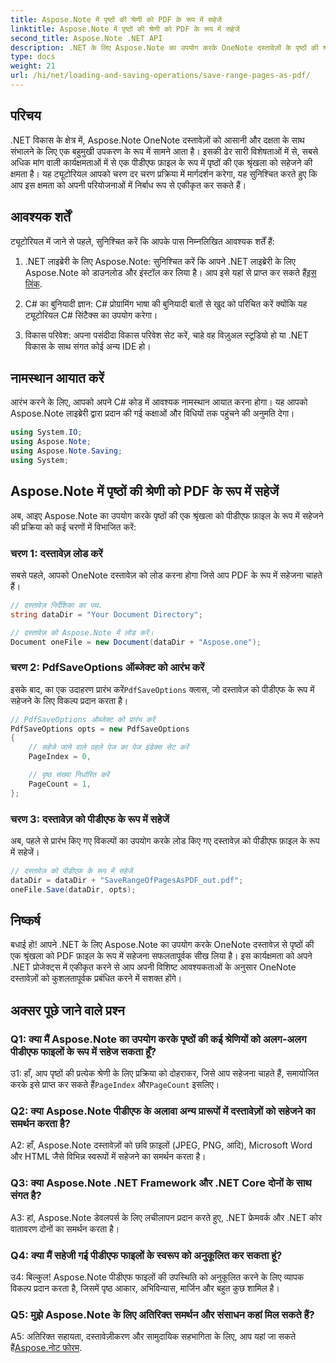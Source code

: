 ```yaml
---
title: Aspose.Note में पृष्ठों की श्रेणी को PDF के रूप में सहेजें
linktitle: Aspose.Note में पृष्ठों की श्रेणी को PDF के रूप में सहेजें
second_title: Aspose.Note .NET API
description: .NET के लिए Aspose.Note का उपयोग करके OneNote दस्तावेज़ों के पृष्ठों की श्रृंखला को PDF फ़ाइलों के रूप में सहेजना सीखें। चरण-दर-चरण ट्यूटोरियल शामिल है।
type: docs
weight: 21
url: /hi/net/loading-and-saving-operations/save-range-pages-as-pdf/
---
```

## परिचय

.NET विकास के क्षेत्र में, Aspose.Note OneNote दस्तावेज़ों को आसानी और दक्षता के साथ संभालने के लिए एक बहुमुखी उपकरण के रूप में सामने आता है। इसकी ढेर सारी विशेषताओं में से, सबसे अधिक मांग वाली कार्यक्षमताओं में से एक पीडीएफ फ़ाइल के रूप में पृष्ठों की एक श्रृंखला को सहेजने की क्षमता है। यह ट्यूटोरियल आपको चरण दर चरण प्रक्रिया में मार्गदर्शन करेगा, यह सुनिश्चित करते हुए कि आप इस क्षमता को अपनी परियोजनाओं में निर्बाध रूप से एकीकृत कर सकते हैं।

## आवश्यक शर्तें

ट्यूटोरियल में जाने से पहले, सुनिश्चित करें कि आपके पास निम्नलिखित आवश्यक शर्तें हैं:

1.  .NET लाइब्रेरी के लिए Aspose.Note: सुनिश्चित करें कि आपने .NET लाइब्रेरी के लिए Aspose.Note को डाउनलोड और इंस्टॉल कर लिया है। आप इसे यहां से प्राप्त कर सकते हैं[इस लिंक](https://releases.aspose.com/note/net/).
   
2. C# का बुनियादी ज्ञान: C# प्रोग्रामिंग भाषा की बुनियादी बातों से खुद को परिचित करें क्योंकि यह ट्यूटोरियल C# सिंटैक्स का उपयोग करेगा।
   
3. विकास परिवेश: अपना पसंदीदा विकास परिवेश सेट करें, चाहे वह विज़ुअल स्टूडियो हो या .NET विकास के साथ संगत कोई अन्य IDE हो।

## नामस्थान आयात करें

आरंभ करने के लिए, आपको अपने C# कोड में आवश्यक नामस्थान आयात करना होगा। यह आपको Aspose.Note लाइब्रेरी द्वारा प्रदान की गई कक्षाओं और विधियों तक पहुंचने की अनुमति देगा।

```csharp
using System.IO;
using Aspose.Note;
using Aspose.Note.Saving;
using System;
```

## Aspose.Note में पृष्ठों की श्रेणी को PDF के रूप में सहेजें

अब, आइए Aspose.Note का उपयोग करके पृष्ठों की एक श्रृंखला को पीडीएफ फ़ाइल के रूप में सहेजने की प्रक्रिया को कई चरणों में विभाजित करें:

### चरण 1: दस्तावेज़ लोड करें

सबसे पहले, आपको OneNote दस्तावेज़ को लोड करना होगा जिसे आप PDF के रूप में सहेजना चाहते हैं।

```csharp
// दस्तावेज़ निर्देशिका का पथ.
string dataDir = "Your Document Directory";

// दस्तावेज़ को Aspose.Note में लोड करें।
Document oneFile = new Document(dataDir + "Aspose.one");
```

### चरण 2: PdfSaveOptions ऑब्जेक्ट को आरंभ करें

 इसके बाद, का एक उदाहरण प्रारंभ करें`PdfSaveOptions` क्लास, जो दस्तावेज़ को पीडीएफ के रूप में सहेजने के लिए विकल्प प्रदान करता है।

```csharp
// PdfSaveOptions ऑब्जेक्ट को प्रारंभ करें
PdfSaveOptions opts = new PdfSaveOptions
{
    // सहेजे जाने वाले पहले पेज का पेज इंडेक्स सेट करें
    PageIndex = 0,

    // पृष्ठ संख्या निर्धारित करें
    PageCount = 1,
};
```

### चरण 3: दस्तावेज़ को पीडीएफ के रूप में सहेजें

अब, पहले से प्रारंभ किए गए विकल्पों का उपयोग करके लोड किए गए दस्तावेज़ को पीडीएफ फ़ाइल के रूप में सहेजें।

```csharp
// दस्तावेज़ को पीडीएफ के रूप में सहेजें
dataDir = dataDir + "SaveRangeOfPagesAsPDF_out.pdf";
oneFile.Save(dataDir, opts);
```

## निष्कर्ष

बधाई हो! आपने .NET के लिए Aspose.Note का उपयोग करके OneNote दस्तावेज़ से पृष्ठों की एक श्रृंखला को PDF फ़ाइल के रूप में सहेजना सफलतापूर्वक सीख लिया है। इस कार्यक्षमता को अपने .NET प्रोजेक्ट्स में एकीकृत करने से आप अपनी विशिष्ट आवश्यकताओं के अनुसार OneNote दस्तावेज़ों को कुशलतापूर्वक प्रबंधित करने में सशक्त होंगे।

## अक्सर पूछे जाने वाले प्रश्न

### Q1: क्या मैं Aspose.Note का उपयोग करके पृष्ठों की कई श्रेणियों को अलग-अलग पीडीएफ फाइलों के रूप में सहेज सकता हूँ?

 उ1: हाँ, आप पृष्ठों की प्रत्येक श्रेणी के लिए प्रक्रिया को दोहराकर, जिसे आप सहेजना चाहते हैं, समायोजित करके इसे प्राप्त कर सकते हैं`PageIndex` और`PageCount` इसलिए।
   
### Q2: क्या Aspose.Note पीडीएफ के अलावा अन्य प्रारूपों में दस्तावेज़ों को सहेजने का समर्थन करता है?

A2: हाँ, Aspose.Note दस्तावेज़ों को छवि फ़ाइलों (JPEG, PNG, आदि), Microsoft Word और HTML जैसे विभिन्न स्वरूपों में सहेजने का समर्थन करता है।
   
### Q3: क्या Aspose.Note .NET Framework और .NET Core दोनों के साथ संगत है?

A3: हां, Aspose.Note डेवलपर्स के लिए लचीलापन प्रदान करते हुए, .NET फ्रेमवर्क और .NET कोर वातावरण दोनों का समर्थन करता है।
   
### Q4: क्या मैं सहेजी गई पीडीएफ फाइलों के स्वरूप को अनुकूलित कर सकता हूं?

उ4: बिल्कुल! Aspose.Note पीडीएफ फाइलों की उपस्थिति को अनुकूलित करने के लिए व्यापक विकल्प प्रदान करता है, जिसमें पृष्ठ आकार, अभिविन्यास, मार्जिन और बहुत कुछ शामिल है।
   
### Q5: मुझे Aspose.Note के लिए अतिरिक्त समर्थन और संसाधन कहां मिल सकते हैं?

 A5: अतिरिक्त सहायता, दस्तावेज़ीकरण और सामुदायिक सहभागिता के लिए, आप यहां जा सकते हैं[Aspose.नोट फोरम](https://forum.aspose.com/c/note/28).